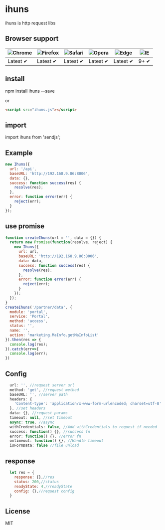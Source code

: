# ihuns
ihuns is http request libs

## Browser support

![Chrome](https://raw.github.com/alrra/browser-logos/master/src/chrome/chrome_48x48.png) | ![Firefox](https://raw.github.com/alrra/browser-logos/master/src/firefox/firefox_48x48.png) | ![Safari](https://raw.github.com/alrra/browser-logos/master/src/safari/safari_48x48.png) | ![Opera](https://raw.github.com/alrra/browser-logos/master/src/opera/opera_48x48.png) | ![Edge](https://raw.github.com/alrra/browser-logos/master/src/edge/edge_48x48.png) | ![IE](https://raw.github.com/alrra/browser-logos/master/src/archive/internet-explorer_9-11/internet-explorer_9-11_48x48.png) |
--- | --- | --- | --- | --- | --- |
Latest ✔ | Latest ✔ | Latest ✔ | Latest ✔ | Latest ✔ | 9+ ✔ |

## install

npm install ihuns --save

or

```html
<script src="ihuns.js"></script>
```

## import

import ihuns from 'sendjs';

## Example

```js
new Ihuns({
  url: '/api',
  baseURL: 'http://192.168.9.86:8006',
  data: {},
  success: function success(res) {
    resolve(res);
  },
  error: function error(err) {
    reject(err);
  }
});
```

## use promise
```js
function createIhuns(url = '', data = {}) {
  return new Promise(function(resolve, reject) {
    new Ihuns({
      url: url,
      baseURL: 'http://192.168.9.86:8006',
      data: data,
      success: function success(res) {
        resolve(res);
      },
      error: function error(err) {
        reject(err);
      }
    });
  });
}
createIhuns('/partner/data', {
  module: 'portal',
  service: 'Portal',
  method: 'access',
  status: '',
  name: '',
  action: 'marketing.MaInfo.getMaInfoList'
}).then(res => {
  console.log(res);
}).catch(err=>{
  console.log(err);
})
```

## Config

```js
  url: '', //request server url
  method: 'get', //request method
  baseURL: '', //server path
  headers: {
    'Content-type': 'application/x-www-form-urlencoded; charset=utf-8'
  }, //set headers
  data: {}, //request params
  timeout: null, //set timeout
  async: true, //async
  withCredentials: false, //Add withCredentials to request if needed
  success: function() {}, //success fn
  error: function() {}, //error fn
  ontimeout: function() {}, //Handle timeout
  isFormData: false //file unload
```

## response

```js
  let res = {
    response: {},//res
    status: 200,//status
    readyState: 4,//readyState
    config: {},//request config
  }
```

## License

MIT
